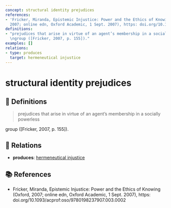 ```yaml
---
concept: structural identity prejudices
references:
- 'Fricker, Miranda, Epistemic Injustice: Power and the Ethics of Knowing (Oxford,
  2007; online edn, Oxford Academic, 1 Sept. 2007), https: doi.org/10.1093/acprof:oso/9780198237907.003.0002'
definitions:
- "prejudices that arise in virtue of an agent’s membership in a socially powerless\r\
  \ngroup ([Fricker, 2007, p. 155])."
examples: []
relations:
- type: produces
  target: hermeneutical injustice
---
```


# structural identity prejudices

## 📖 Definitions

> prejudices that arise in virtue of an agent’s membership in a socially powerless
group ([Fricker, 2007, p. 155]).

## 🔗 Relations

- **produces**: [hermeneutical injustice](./hermeneutical-injustice.md)

## 📚 References

- Fricker, Miranda, Epistemic Injustice: Power and the Ethics of Knowing (Oxford, 2007; online edn, Oxford Academic, 1 Sept. 2007), https: doi.org/10.1093/acprof:oso/9780198237907.003.0002
